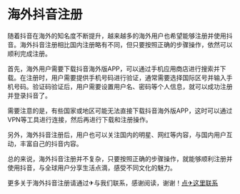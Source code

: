 # 海外抖音注册

随着抖音在海外的知名度不断提升，越来越多的海外用户也希望能够注册并使用抖音。海外抖音注册相比国内注册略有不同，但只要按照正确的步骤操作，依然可以顺利完成注册。

首先，海外用户需要下载抖音海外版APP，可以通过手机应用商店进行搜索并下载。在注册时，用户需要提供手机号码进行验证，通常需要选择国际区号并输入手机号码。验证码验证后，用户需要设置用户名、密码等个人信息，就可以成功注册并登录抖音了。

需要注意的是，有些国家或地区可能无法直接下载抖音海外版APP，这时可以通过VPN等工具进行连接，然后再进行下载和注册操作。

另外，海外抖音注册后，用户也可以关注国内的明星、网红等内容，与国内用户互动，丰富自己的抖音内容。

总的来说，海外抖音注册并不复杂，只要按照正确的步骤操作，就能够顺利注册并使用抖音，与全球用户分享生活点滴，感受不同文化的魅力。

更多关于海外抖音注册请通过✈与我们联系，感谢阅读，谢谢！[点✈这里联系](https://d.k02.cc)